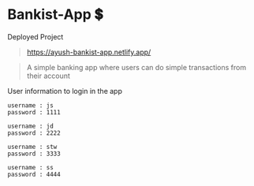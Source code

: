 # Bankist-App 💲

Deployed Project
> https://ayush-bankist-app.netlify.app/

> A simple banking app where users can do simple transactions from their account

User information to login in the app

```
username : js
password : 1111
```

```
username : jd
password : 2222
```

```
username : stw
password : 3333
```

```
username : ss
password : 4444
```

